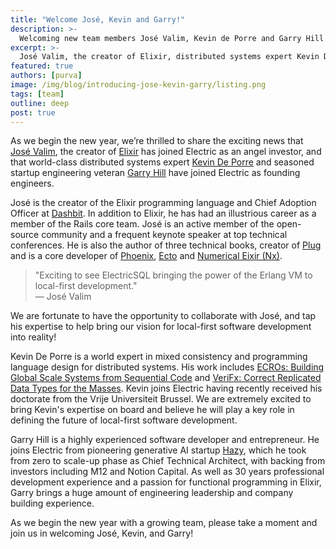 ```yaml
---
title: "Welcome José, Kevin and Garry!"
description: >-
  Welcoming new team members José Valim, Kevin de Porre and Garry Hill to ElectricSQL.
excerpt: >-
  José Valim, the creator of Elixir, distributed systems expert Kevin De Porre and startup engineering veteran Garry Hill have joined Electric.
featured: true
authors: [purva]
image: /img/blog/introducing-jose-kevin-garry/listing.png
tags: [team]
outline: deep
post: true
---
```


As we begin the new year, we’re thrilled to share the exciting news that [José Valim](https://www.linkedin.com/in/josevalim/), the creator of [Elixir](<https://en.wikipedia.org/wiki/Elixir_(programming_language)>) has joined Electric as an angel investor, and that world-class distributed systems expert [Kevin De Porre](https://soft.vub.ac.be/~kdeporre/) and seasoned startup engineering veteran [Garry Hill](https://www.linkedin.com/in/garry-hill-30b56b54/) have joined Electric as founding engineers.

José is the creator of the Elixir programming language and Chief Adoption Officer at [Dashbit](https://dashbit.co/). In addition to Elixir, he has had an illustrious career as a member of the Rails core team. José is an active member of the open-source community and a frequent keynote speaker at top technical conferences. He is also the author of three technical books, creator of [Plug](https://hexdocs.pm/plug) and is a core developer of [Phoenix](https://www.phoenixframework.org), [Ecto](https://hexdocs.pm/ecto) and [Numerical Eixir (Nx)](https://github.com/elixir-nx).

> "Exciting to see ElectricSQL bringing the power of the Erlang VM to local-first development."<br />
> — José Valim

We are fortunate to have the opportunity to collaborate with José, and tap his expertise to help bring our vision for local-first software development into reality!

Kevin De Porre is a world expert in mixed consistency and programming language design for distributed systems. His work includes [ECROs: Building Global Scale Systems from Sequential Code](https://youtu.be/UbwOlJTb-b4) and [VeriFx: Correct Replicated Data Types for the Masses](https://arxiv.org/abs/2207.02502). Kevin joins Electric having recently received his doctorate from the Vrije Universiteit Brussel. We are extremely excited to bring Kevin's expertise on board and believe he will play a key role in defining the future of local-first software development.

Garry Hill is a highly experienced software developer and entrepreneur. He joins Electric from pioneering generative AI startup [Hazy](https://hazy.com/), which he took from zero to scale-up phase as Chief Technical Architect, with backing from investors including M12 and Notion Capital. As well as 30 years professional development experience and a passion for functional programming in Elixir, Garry brings a huge amount of engineering leadership and company building experience.

As we begin the new year with a growing team, please take a moment and join us in welcoming José, Kevin, and Garry!
